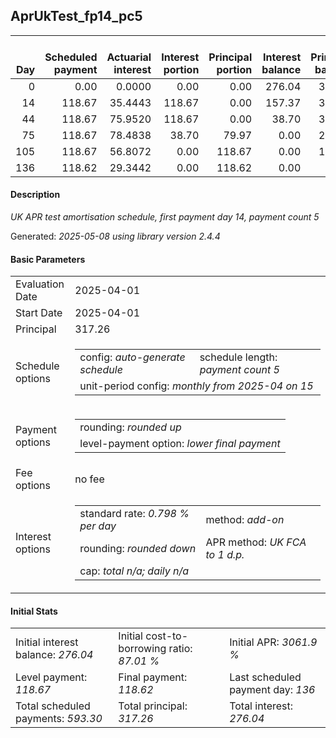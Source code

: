 <h2>AprUkTest_fp14_pc5</h2>
<table>
    <thead style="vertical-align: bottom;">
        <th style="text-align: right;">Day</th>
        <th style="text-align: right;">Scheduled payment</th>
        <th style="text-align: right;">Actuarial interest</th>
        <th style="text-align: right;">Interest portion</th>
        <th style="text-align: right;">Principal portion</th>
        <th style="text-align: right;">Interest balance</th>
        <th style="text-align: right;">Principal balance</th>
        <th style="text-align: right;">Total actuarial interest</th>
        <th style="text-align: right;">Total interest</th>
        <th style="text-align: right;">Total principal</th>
    </thead>
    <tr style="text-align: right;">
        <td class="ci00">0</td>
        <td class="ci01" style="white-space: nowrap;">0.00</td>
        <td class="ci02">0.0000</td>
        <td class="ci03">0.00</td>
        <td class="ci04">0.00</td>
        <td class="ci05">276.04</td>
        <td class="ci06">317.26</td>
        <td class="ci07">0.0000</td>
        <td class="ci08">0.00</td>
        <td class="ci09">0.00</td>
    </tr>
    <tr style="text-align: right;">
        <td class="ci00">14</td>
        <td class="ci01" style="white-space: nowrap;">118.67</td>
        <td class="ci02">35.4443</td>
        <td class="ci03">118.67</td>
        <td class="ci04">0.00</td>
        <td class="ci05">157.37</td>
        <td class="ci06">317.26</td>
        <td class="ci07">35.4443</td>
        <td class="ci08">118.67</td>
        <td class="ci09">0.00</td>
    </tr>
    <tr style="text-align: right;">
        <td class="ci00">44</td>
        <td class="ci01" style="white-space: nowrap;">118.67</td>
        <td class="ci02">75.9520</td>
        <td class="ci03">118.67</td>
        <td class="ci04">0.00</td>
        <td class="ci05">38.70</td>
        <td class="ci06">317.26</td>
        <td class="ci07">111.3963</td>
        <td class="ci08">237.34</td>
        <td class="ci09">0.00</td>
    </tr>
    <tr style="text-align: right;">
        <td class="ci00">75</td>
        <td class="ci01" style="white-space: nowrap;">118.67</td>
        <td class="ci02">78.4838</td>
        <td class="ci03">38.70</td>
        <td class="ci04">79.97</td>
        <td class="ci05">0.00</td>
        <td class="ci06">237.29</td>
        <td class="ci07">189.8801</td>
        <td class="ci08">276.04</td>
        <td class="ci09">79.97</td>
    </tr>
    <tr style="text-align: right;">
        <td class="ci00">105</td>
        <td class="ci01" style="white-space: nowrap;">118.67</td>
        <td class="ci02">56.8072</td>
        <td class="ci03">0.00</td>
        <td class="ci04">118.67</td>
        <td class="ci05">0.00</td>
        <td class="ci06">118.62</td>
        <td class="ci07">246.6873</td>
        <td class="ci08">276.04</td>
        <td class="ci09">198.64</td>
    </tr>
    <tr style="text-align: right;">
        <td class="ci00">136</td>
        <td class="ci01" style="white-space: nowrap;">118.62</td>
        <td class="ci02">29.3442</td>
        <td class="ci03">0.00</td>
        <td class="ci04">118.62</td>
        <td class="ci05">0.00</td>
        <td class="ci06">0.00</td>
        <td class="ci07">276.0316</td>
        <td class="ci08">276.04</td>
        <td class="ci09">317.26</td>
    </tr>
</table>
<h4>Description</h4>
<p><i>UK APR test amortisation schedule, first payment day 14, payment count 5</i></p>
<p>Generated: <i>2025-05-08 using library version 2.4.4</i></p>
<h4>Basic Parameters</h4>
<table>
    <tr>
        <td>Evaluation Date</td>
        <td>2025-04-01</td>
    </tr>
    <tr>
        <td>Start Date</td>
        <td>2025-04-01</td>
    </tr>
    <tr>
        <td>Principal</td>
        <td>317.26</td>
    </tr>
    <tr>
        <td>Schedule options</td>
        <td>
            <table>
                <tr>
                    <td>config: <i>auto-generate schedule</i></td>
                    <td>schedule length: <i><i>payment count</i> 5</i></td>
                </tr>
                <tr>
                    <td colspan="2" style="white-space: nowrap;">unit-period config: <i>monthly from 2025-04 on 15</i></td>
                </tr>
            </table>
        </td>
    </tr>
    <tr>
        <td>Payment options</td>
        <td>
            <table>
                <tr>
                    <td>rounding: <i>rounded up</i></td>
                </tr>
                <tr>
                    <td>level-payment option: <i>lower&nbsp;final&nbsp;payment</i></td>
                </tr>
            </table>
        </td>
    </tr>
    <tr>
        <td>Fee options</td>
        <td>no fee
        </td>
    </tr>
    <tr>
        <td>Interest options</td>
        <td>
            <table>
                <tr>
                    <td>standard rate: <i>0.798 % per day</i></td>
                    <td>method: <i>add-on</i></td>
                </tr>
                <tr>
                    <td>rounding: <i>rounded down</i></td>
                    <td>APR method: <i>UK FCA to 1 d.p.</i></td>
                </tr>
                <tr>
                    <td colspan="2">cap: <i>total <i>n/a</i>; daily <i>n/a</i></td>
                </tr>
            </table>
        </td>
    </tr>
</table>
<h4>Initial Stats</h4>
<table>
    <tr>
        <td>Initial interest balance: <i>276.04</i></td>
        <td>Initial cost-to-borrowing ratio: <i>87.01 %</i></td>
        <td>Initial APR: <i>3061.9 %</i></td>
    </tr>
    <tr>
        <td>Level payment: <i>118.67</i></td>
        <td>Final payment: <i>118.62</i></td>
        <td>Last scheduled payment day: <i>136</i></td>
    </tr>
    <tr>
        <td>Total scheduled payments: <i>593.30</i></td>
        <td>Total principal: <i>317.26</i></td>
        <td>Total interest: <i>276.04</i></td>
    </tr>
</table>